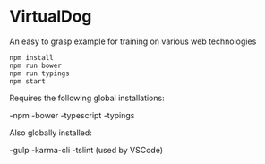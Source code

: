 # VirtualDog
An easy to grasp example for training on various web technologies

```
npm install
npm run bower
npm run typings
npm start
```

Requires the following global installations:

-npm
-bower
-typescript
-typings

Also globally installed:

-gulp
-karma-cli
-tslint (used by VSCode) 